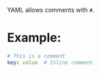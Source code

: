 YAML allows comments with `#`.

# Example:
```yaml
# This is a comment
key: value  # Inline comment
```